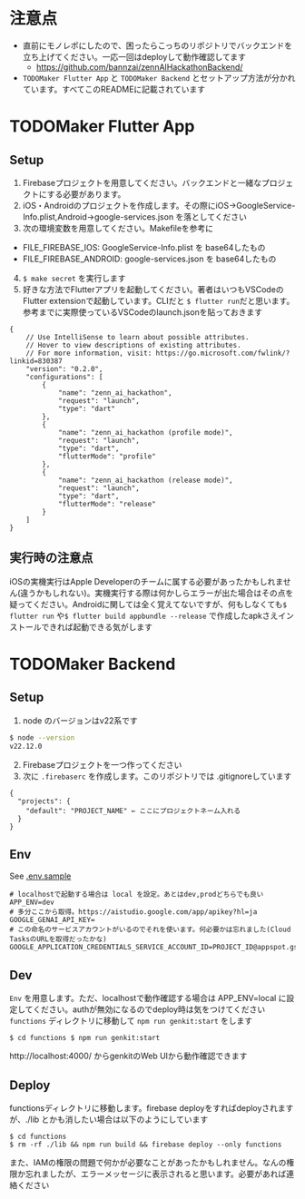 

# 注意点
- 直前にモノレポにしたので、困ったらこっちのリポジトリでバックエンドを立ち上げてください。一応一回はdeployして動作確認してます
  * https://github.com/bannzai/zennAIHackathonBackend/
- `TODOMaker Flutter App` と `TODOMaker Backend` とセットアップ方法が分かれています。すべてこのREADMEに記載されています

# TODOMaker Flutter App
## Setup
1. Firebaseプロジェクトを用意してください。バックエンドと一緒なプロジェクトにする必要があります。
2. iOS・Androidのプロジェクトを作成します。その際にiOS→GoogleService-Info.plist,Android→google-services.json を落としてください
3. 次の環境変数を用意してください。Makefileを参考に
- FILE_FIREBASE_IOS: GoogleService-Info.plist を base64したもの
- FILE_FIREBASE_ANDROID: google-services.json を base64したもの
4. `$ make secret` を実行します
5. 好きな方法でFlutterアプリを起動してください。著者はいつもVSCodeのFlutter extensionで起動しています。CLIだと `$ flutter run`だと思います。参考までに実際使っているVSCodeのlaunch.jsonを貼っておきます

```
{
    // Use IntelliSense to learn about possible attributes.
    // Hover to view descriptions of existing attributes.
    // For more information, visit: https://go.microsoft.com/fwlink/?linkid=830387
    "version": "0.2.0",
    "configurations": [
        {
            "name": "zenn_ai_hackathon",
            "request": "launch",
            "type": "dart"
        },
        {
            "name": "zenn_ai_hackathon (profile mode)",
            "request": "launch",
            "type": "dart",
            "flutterMode": "profile"
        },
        {
            "name": "zenn_ai_hackathon (release mode)",
            "request": "launch",
            "type": "dart",
            "flutterMode": "release"
        }
    ]
}

```

## 実行時の注意点
iOSの実機実行はApple Developerのチームに属する必要があったかもしれません(違うかもしれない)。実機実行する際は何かしらエラーが出た場合はその点を疑ってください。Androidに関しては全く覚えてないですが、何もしなくても`$ flutter run` や`$ flutter build appbundle --release` で作成したapkさえインストールできれば起動できる気がします


# TODOMaker Backend
## Setup
1. node のバージョンはv22系です
```bash
$ node --version
v22.12.0
```
2. Firebaseプロジェクトを一つ作ってください
3. 次に `.firebaserc` を作成します。このリポジトリでは .gitignoreしています

```
{
  "projects": {
    "default": "PROJECT_NAME" ← ここにプロジェクトネーム入れる
  }
}
```

## Env
See [.env.sample](./functions/.env.sample)

```
# localhostで起動する場合は local を設定。あとはdev,prodどちらでも良い
APP_ENV=dev
# 多分ここから取得。https://aistudio.google.com/app/apikey?hl=ja
GOOGLE_GENAI_API_KEY=
# この命名のサービスアカウントがいるのでそれを使います。何必要かは忘れました(Cloud TasksのURLを取得だったかな)
GOOGLE_APPLICATION_CREDENTIALS_SERVICE_ACCOUNT_ID=PROJECT_ID@appspot.gserviceaccount.com
```

## Dev
`Env` を用意します。ただ、localhostで動作確認する場合は APP_ENV=local に設定してください。authが無効になるのでdeploy時は気をつけてください
`functions` ディレクトリに移動して `npm run genkit:start` をします

`
$ cd functions
$ npm run genkit:start
`

http://localhost:4000/ からgenkitのWeb UIから動作確認できます

## Deploy

functionsディレクトリに移動します。firebase deployをすればdeployされますが、./lib とかも消したい場合は以下のようにしています

```
$ cd functions
$ rm -rf ./lib && npm run build && firebase deploy --only functions
```

また、IAMの権限の問題で何かが必要なことがあったかもしれません。なんの権限か忘れましたが、エラーメッセージに表示されると思います。必要があれば連絡ください
